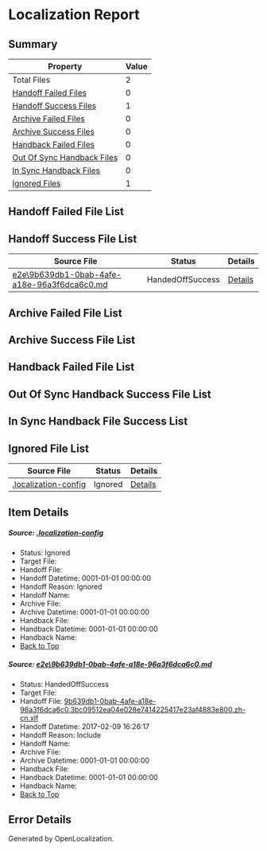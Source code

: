 # <a name='report-top'></a> Localization Report

## Summary
 Property | Value 
 -------- | ----- 
 Total Files | 2
[ Handoff Failed Files ](#handoff-failed-list)| 0
[ Handoff Success Files ](#handoff-success-list)| 1
[ Archive Failed Files ](#archive-failed-list)| 0
[ Archive Success Files ](#archive-success-list)| 0
[ Handback Failed Files ](#handback-failed-list)| 0
[ Out Of Sync Handback Files ](#outofsync-handback-success-list)| 0
[ In Sync Handback Files ](#insync-handback-success-list)| 0
[ Ignored Files ](#ignored-list)| 1

## <a name='handoff-failed-list'></a> Handoff Failed File List

## <a name='handoff-success-list'></a> Handoff Success File List
 Source File | Status | Details 
 ----------- | ------ | ------- 
 [e2e\9b639db1-0bab-4afe-a18e-96a3f6dca6c0.md](https://github.com/OpenLocalizationTestOrg/ol-test0/blob/01065594e0e1348dd93ef4d33f03dd45f27732e5/e2e/9b639db1-0bab-4afe-a18e-96a3f6dca6c0.md) | HandedOffSuccess | [Details](#72cd0c1000f69df0c6625682b70473c1d8ac68b81)

## <a name='archive-failed-list'></a> Archive Failed File List

## <a name='archive-success-list'></a> Archive Success File List

## <a name='handback-failed-list'></a> Handback Failed File List

## <a name='outofsync-handback-success-list'></a> Out Of Sync Handback Success File List

## <a name='insync-handback-success-list'></a> In Sync Handback File Success List

## <a name='ignored-list'></a> Ignored File List
 Source File | Status | Details 
 ----------- | ------ | ------- 
 [.localization-config](https://github.com/OpenLocalizationTestOrg/ol-test0/blob/01065594e0e1348dd93ef4d33f03dd45f27732e5/.localization-config) | Ignored | [Details](#cb0632cf59c1387fc1742bfb9fa3c47f87e2e5c90)

## Item Details
##### <a name='cb0632cf59c1387fc1742bfb9fa3c47f87e2e5c90'></a> Source: [.localization-config](https://github.com/OpenLocalizationTestOrg/ol-test0/blob/01065594e0e1348dd93ef4d33f03dd45f27732e5/.localization-config)
* Status: Ignored
* Target File: 
* Handoff File: 
* Handoff Datetime: 0001-01-01 00:00:00
* Handoff Reason: Ignored
* Handoff Name: 
* Archive File: 
* Archive Datetime: 0001-01-01 00:00:00
* Handback File: 
* Handback Datetime: 0001-01-01 00:00:00
* Handback Name: 
* [Back to Top](#report-top)

##### <a name='72cd0c1000f69df0c6625682b70473c1d8ac68b81'></a> Source: [e2e\9b639db1-0bab-4afe-a18e-96a3f6dca6c0.md](https://github.com/OpenLocalizationTestOrg/ol-test0/blob/01065594e0e1348dd93ef4d33f03dd45f27732e5/e2e/9b639db1-0bab-4afe-a18e-96a3f6dca6c0.md)
* Status: HandedOffSuccess
* Target File: 
* Handoff File: [9b639db1-0bab-4afe-a18e-96a3f6dca6c0.3bc09512ea04e028e7414225417e23af4883e800.zh-cn.xlf](https://github.com/OpenLocalizationTestOrg/ol-test0-handoff/blob/86f4dd8093f10e271a119d34cefc521d864aaf25/ol-handoff/OpenLocalizationTestOrg/ol-test0-zhcn/shujia/ht/9b639db1-0bab-4afe-a18e-96a3f6dca6c0.3bc09512ea04e028e7414225417e23af4883e800.zh-cn.xlf)
* Handoff Datetime: 2017-02-09 16:26:17
* Handoff Reason: Include
* Handoff Name: 
* Archive File: 
* Archive Datetime: 0001-01-01 00:00:00
* Handback File: 
* Handback Datetime: 0001-01-01 00:00:00
* Handback Name: 
* [Back to Top](#report-top)


## Error Details

Generated by OpenLocalization.

